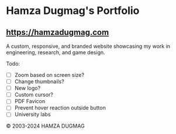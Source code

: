 # Hamza Dugmag's Portfolio
## https://hamzadugmag.com

A custom, responsive, and branded website showcasing my work in engineering, research, and game design.

Todo:

- [ ] Zoom based on screen size?
- [ ] Change thumbnails?
- [ ] New logo?
- [ ] Custom cursor?
- [ ] PDF Favicon
- [ ] Prevent hover reaction outside button
- [ ] University labs

© 2003-2024 HAMZA DUGMAG
